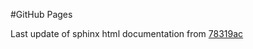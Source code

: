 #GitHub Pages

Last update of sphinx html documentation from [78319ac](https://github.com/acapeyron/test/tree/78319ac2d95664d0f031b530800d01f18e0e94fb)
